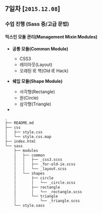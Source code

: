 ## 7일차 [`2015.12.08`]

### 수업 진행 (Sass 중/고급 문법)

#### 믹스인 모듈 관리(Management Mixin Modules)

- **공통 모듈(Common Module)**
	- CSS3
	- 레이아웃(Layout)
	- 오래된 IE 핵(Old IE Hack)
- **쉐입 모듈(Shape Module)**
	- 사각형(Rectangle)
	- 원(Circle)
	- 삼각형(Triangle)

-

```sh
.
├── README.md
├── css
│   ├── style.css
│   └── style.css.map
├── index.html
└── sass
    ├── modules
    │   ├── common
    │   │   ├── _css3.scss
    │   │   ├── _for-old-ie.scss
    │   │   └── _layout.scss
    │   └── shapes
    │       ├── circle
    │       │   └── _circle.scss
    │       ├── rectangle
    │       │   └── _rectangle.scss
    │       └── triangle
    │           └── _triangle.scss
    └── style.sass
```

